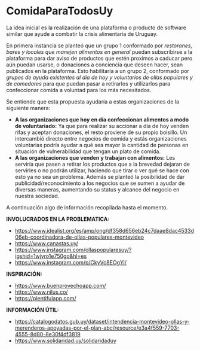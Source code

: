 # ComidaParaTodosUy

La idea inicial es la realización de una plataforma o producto de software similar que ayude a combatir la crisis alimentaria de Uruguay.

En primera instancia se planteó que un grupo 1 conformado por *restoranes, bares y locales que manejen alimentos en general* puedan subscribirse a la plataforma para dar aviso de productos que estén proximos a caducar pero aún puedan usarse, o donaciones a conciencia que deseen hacer, sean publicados en la plataforma. Esto habilitaría a un grupo 2, conformado por *grupos de ayuda existentes al día de hoy y voluntarios de ollas populares y de comedores* para que puedan pasar a retirarlos y utilizarlos para confeccionar comida a voluntad para los más necesitados.

Se entiende que esta propuesta ayudaría a estas organizaciones de la siguiente manera:
- **A las organizaciones que hoy en día confeccionan alimentos a modo de voluntariado:** Ya que para realizar su accionar a día de hoy venden rifas y aceptan donaciones, el resto proviene de su propio bolsillo. Un intercambió directo entre negocios de comida y estás organizaciones voluntarias podría ayudar a qué sea mayor la cantidad de personas en situación de vulnerabilidad que tengan un plato de comida.
- **A las organizaciones que venden y trabajan con alimentos:** Les serviría que pasen a retirar los productos que a la brevedad dejaran de servirles o no podrán utilizar, haciendo que tirar o ver qué se hace con esto ya no sea un problema. Además se planteó la posibilidad de dar publicidad/reconocimiento a los negocios que se sumen a ayudar de diversas maneras, aumentando su status y alcance del negocio en nuestra sociedad.


A continuación algo de información recopilada hasta el momento.

**INVOLUCRADOS EN LA PROBLEMATICA:**

- https://www.idealist.org/es/amp/ong/df358d656eb24c7daae8dac4533d06eb-coordinadora-de-ollas-populares-montevideo
- https://www.canastas.uy/
- https://www.instagram.com/ollaspopularesuy/?igshid=1wjyro1e750go&hl=es
- https://www.instagram.com/p/CkyVc8EOgYi/


**INSPIRACIÓN:**

- https://www.buenprovechoapp.com/
- https://www.nilus.co/
- https://plentifulapp.com/

**INFORMACIÓN ÚTIL:**

- https://catalogodatos.gub.uy/dataset/intendencia-montevideo-ollas-y-merenderos-apoyadas-por-el-plan-abc/resource/e3a4f559-7703-4555-8d80-8e30f4df3819
- https://www.solidaridad.uy/solidaridaduy

